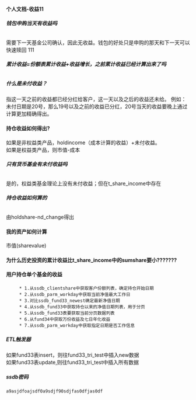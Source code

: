 #### 个人文档-收益11
###### **钱包申购当天有收益吗**  
需要下一天基金公司确认，因此无收益。钱包的好处只是申购的那天和下一天可以快速赎回  111
###### **累计收益=份额表累计收益+收益增长，之前累计收益已经计算出来了吗**  

##### 什么是未付收益？
指这一天之前的收益都已经分红给客户，这一天以及之后的收益还未给。
例如：未付日期是20号，那么19号以及之前的收益已分红，20号当天的收益要晚上通过计算更加精确得出。
#### 持仓收益如何得出?
如果是非权益类产品，holdincome（成本计算的收益）+未付收益。  
如果是权益类产品，则市值-成本
###### **只有货币基金有未付收益吗**
是的，权益类基金理论上没有未付收益；但在t_share_income中存在
###### **持仓收益如何算的**
由holdshare-nd_change得出

#### 我的资产如何计算
市值(sharevalue)
#### 为什么历史投资的累计收益比t_share_income中的sumshare要小???????
#### 用户持仓单个基金的收益
```
     * 1.从ssdb_clientshare中获取客户份额列表，确定持仓开始日期 
     * 2.从ssdb_parm_workday中获取当前净值最大工作日 
     * 3.对比ssdb_fund33_newest确定最新净值日期 
     * 4.从ssdb_fund33中获取持仓以来的净值日期列表，用于分页 
     * 5.从ssdb_fund33表要获取当前分页数据列表 
     * 6.从fund34中获取万份收益及七日年化收益 
     * 7.从ssdb_parm_workday中获取指定日期是否工作信息 
```
##### ETL触发器
如果fund33表insert，则往fund33_tri_test中插入new数据  
如果fund33表update,则往fund33_tri_test中插入所有数据
##### ssdb密码
```
a9asjdfoajsdf0a9sdjf90sdjfas0dfjas0df
```

